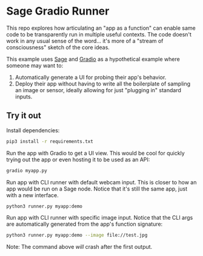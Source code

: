 # Sage Gradio Runner

This repo explores how articulating an "app as a function" can enable same code to be transparently run in multiple useful contexts. The code doesn't work in
any usual sense of the word... it's more of a "stream of consciousness" sketch of the core ideas.

This example uses [Sage](https://sagecontinuum.org) and [Gradio](https://gradio.app) as a hypothetical example where someone may want to:

1. Automatically generate a UI for probing their app's behavior.
2. Deploy their app without having to write all the boilerplate of sampling an image or sensor, ideally allowing for just "plugging in" standard inputs.

## Try it out

Install dependencies:

```sh
pip3 install -r requirements.txt
```

Run the app with Gradio to get a UI view. This would be cool for quickly trying out the app or even hosting it to be used as an API:

```sh
gradio myapp.py
```

Run app with CLI runner with default webcam input. This is closer to how an app would be run on a Sage node. Notice that it's still
the same app, just with a new interface.

```sh
python3 runner.py myapp:demo
```

Run app with CLI runner with specific image input. Notice that the CLI args are automatically generated from the app's function signature:

```sh
python3 runner.py myapp:demo --image file://test.jpg
```

Note: The command above _will_ crash after the first output.
